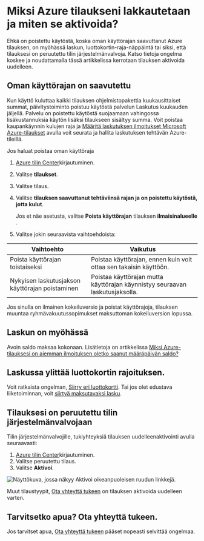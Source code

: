 <properties
    pageTitle="Aktivoi uudelleen käytöstä Azure tilauksen | Microsoft Azure"
    description="Kuvataan kun voit joutua Azure tilauksen käytöstä ja aktivoida sen uudelleen."
    keywords="Azure tilaus on poistettu käytöstä"
    services=""
    documentationCenter=""
    authors="genlin"
    manager="mbaldwin"
    editor=""
    tags="billing"
    />

<tags
    ms.service="billing"
    ms.workload="na"
    ms.tgt_pltfrm="na"
    ms.devlang="na"
    ms.topic="article"
    ms.date="10/04/2016"
    ms.author="genli"/>

# <a name="why-is-my-azure-subscription-disabled-and-how-do-i-reactivate-it"></a>Miksi Azure tilaukseni lakkautetaan ja miten se aktivoida?

Ehkä on poistettu käytöstä, koska oman käyttörajan saavuttanut Azure tilauksen, on myöhässä laskun, luottokortin-raja-näppäintä tai siksi, että tilauksesi on peruutettu tilin järjestelmänvalvoja. Katso tietoja ongelma koskee ja noudattamalla tässä artikkelissa kerrotaan tilauksen aktivoida uudelleen. 

## <a name="you-reached-your-spending-limit"></a>Oman käyttörajan on saavutettu

Kun käyttö kuluttaa kaikki tilauksen ohjelmistopakettia kuukausittaiset summat, päivitystoiminto poistuu käytöstä palvelun Laskutus kuukauden jäljellä. Palvelu on poistettu käytöstä suojaamaan vahingossa lisäkustannuksia käytön lisäksi tilaukseen sisältyy summa. Voit poistaa kaupankäynnin kulujen raja ja [Määritä laskutuksen ilmoitukset Microsoft Azure-tilaukset](billing-set-up-alerts.md) avulla voit seurata ja hallita laskutuksen tehtävän Azure-tileillä.

Jos haluat poistaa oman käyttöraja

1. [Azure tilin Center](https://account.windowsazure.com/Home/Index)kirjautuminen.

2. Valitse **tilaukset**.

3. Valitse tilaus.

4. Valitse **tilauksen saavuttanut tehtäviinsä rajan ja on poistettu käytöstä, jotta kulut**.

    Jos et näe asetusta, valitse **Poista käyttörajan** tilauksen **ilmaisinalueelle** .

5. Valitse jokin seuraavista vaihtoehdoista:

|Vaihtoehto|Vaikutus|
|------|------|
|Poista käyttörajan toistaiseksi|Poistaa käyttörajan, ennen kuin voit ottaa sen takaisin käyttöön.|
|Nykyisen laskutusjakson käyttörajan poistaminen|Poistaa käyttörajan mutta käyttörajan käynnistyy seuraavan laskutusjaksolla.|

Jos sinulla on ilmainen kokeiluversio ja poistat käyttörajoja, tilauksen muuntaa ryhmävakuutussopimukset maksuttoman kokeiluversion lopussa.

## <a name="your-bill-is-past-due"></a>Laskun on myöhässä

Avoin saldo maksaa kokonaan. Lisätietoja on artikkelissa [Miksi Azure-tilauksesi on aiemman ilmoituksen oletko saanut määräpäivän saldo?](billing-azure-subscription-past-due-balance.md#what-can-you-do-to-resolve-the-issue)

## <a name="the-bill-exceeds-your-credit-card-limit"></a>Laskussa ylittää luottokortin rajoituksen.

Voit ratkaista ongelman, [Siirry eri luottokortti](billing-how-to-change-credit-card.md). Tai jos olet edustava liiketoiminnan, voit [siirtyä maksutavaksi lasku](https://azure.microsoft.com/pricing/invoicing/).

## <a name="the-subscription-was-canceled-by-the-account-administrator"></a>Tilauksesi on peruutettu tilin järjestelmänvalvojaan

Tilin järjestelmänvalvojille, tukiyhteyksiä tilauksen uudelleenaktivointi avulla seuraavasti: 

1. [Azure tilin Center](https://account.windowsazure.com/Home/Index)kirjautuminen.
2. Valitse peruutettu tilaus.
3. Valitse **Aktivoi**.

![Näyttökuva, jossa näkyy Aktivoi oikeanpuoleisen ruudun linkkejä.](./media/billing-how-to-cancel-azure-subscription/reactivate-sub.png)

Muut tilaustyypit, [Ota yhteyttä tukeen](https://portal.azure.com/?#blade/Microsoft_Azure_Support/HelpAndSupportBlade) on tilauksen aktivoida uudelleen varten.

## <a name="need-help-contact-support"></a>Tarvitsetko apua? Ota yhteyttä tukeen.
Jos tarvitset apua, [Ota yhteyttä tukeen](https://portal.azure.com/?#blade/Microsoft_Azure_Support/HelpAndSupportBlade) pääset nopeasti selvittää ongelmaa. 

